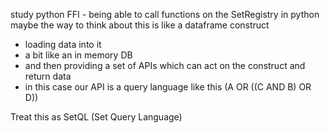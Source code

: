 study python FFI - being able to call functions on the SetRegistry in python
maybe the way to think about this is like a dataframe construct
- loading data into it
- a bit like an in memory DB
- and then providing a set of APIs which can act on the construct and return data
- in this case our API is a query language like this (A OR ((C AND B) OR D)) 

Treat this as SetQL (Set Query Language)
